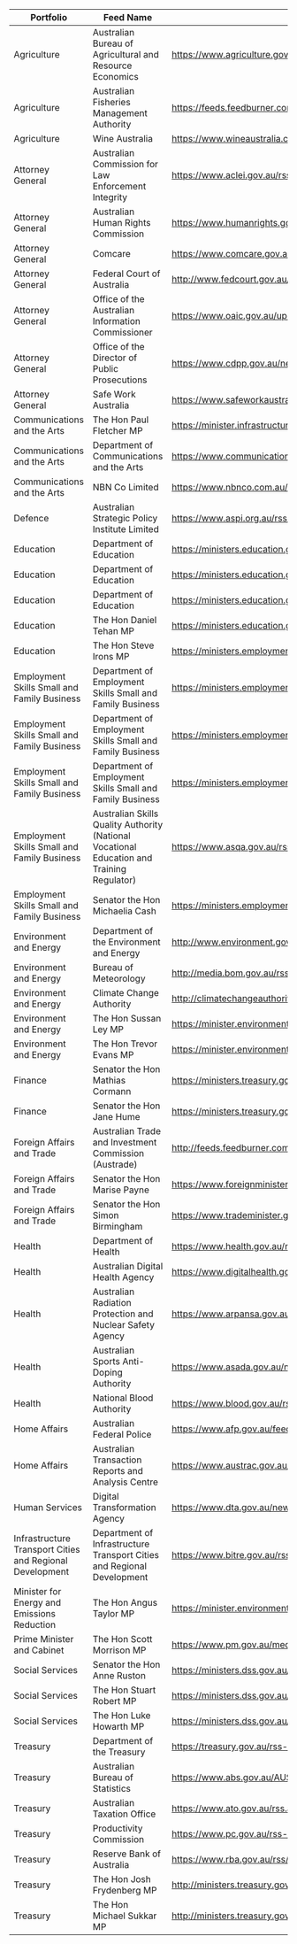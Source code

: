 | Portfolio                                                | Feed Name                                                                                  | Feed URL                                                                                           |
| -------------------------------------------------------- | ------------------------------------------------------------------------------------------ | -------------------------------------------------------------------------------------------------- |
| Agriculture                                              | Australian Bureau of Agricultural and Resource Economics                                   | https://www.agriculture.gov.au/abares/news/media-releases/rss                                      |
| Agriculture                                              | Australian Fisheries Management Authority                                                  | https://feeds.feedburner.com/AustralianFisheriesManagementAuthority                                |
| Agriculture                                              | Wine Australia                                                                             | https://www.wineaustralia.com/special-pages/rss/stories                                            |
| Attorney General                                         | Australian Commission for Law Enforcement Integrity                                        | https://www.aclei.gov.au/rss.xml                                                                   |
| Attorney General                                         | Australian Human Rights Commission                                                         | https://www.humanrights.gov.au/sites/default/files/content/rss/media.xml                           |
| Attorney General                                         | Comcare                                                                                    | https://www.comcare.gov.au/about/news-events/rss_feeds/rss_news                                    |
| Attorney General                                         | Federal Court of Australia                                                                 | http://www.fedcourt.gov.au/rss/news-and-events-rss                                                 |
| Attorney General                                         | Office of the Australian Information Commissioner                                          | https://www.oaic.gov.au/updates/news-and-media/rss                                                 |
| Attorney General                                         | Office of the Director of Public Prosecutions                                              | https://www.cdpp.gov.au/news/rss.xml                                                               |
| Attorney General                                         | Safe Work Australia                                                                        | https://www.safeworkaustralia.gov.au/rss/news                                                      |
| Communications and the Arts                              | The Hon Paul Fletcher MP                                                                   | https://minister.infrastructure.gov.au/rss.xml                                                     |
| Communications and the Arts                              | Department of Communications and the Arts                                                  | https://www.communications.gov.au/news/feed                                                        |
| Communications and the Arts                              | NBN Co Limited                                                                             | https://www.nbnco.com.au/utility/rss/media-statements.xml                                          |
| Defence                                                  | Australian Strategic Policy Institute Limited                                              | https://www.aspi.org.au/rss/news.rss                                                               |
| Education                                                | Department of Education                                                                    | https://ministers.education.gov.au/releases_rss?release_types=15                                   |
| Education                                                | Department of Education                                                                    | https://ministers.education.gov.au/releases_rss?release_types=16                                   |
| Education                                                | Department of Education                                                                    | https://ministers.education.gov.au/releases_rss?release_types=17                                   |
| Education                                                | The Hon Daniel Tehan MP                                                                    | https://ministers.education.gov.au/releases_rss?minister=13611                                     |
| Education                                                | The Hon Steve Irons MP                                                                     | https://ministers.employment.gov.au/releases_rss?minister=16106                                    |
| Employment Skills Small and Family Business              | Department of Employment  Skills Small and Family Business                                 | https://ministers.employment.gov.au/releases_rss?release_types=15                                  |
| Employment Skills Small and Family Business              | Department of Employment  Skills Small and Family Business                                 | https://ministers.employment.gov.au/releases_rss?release_types=16                                  |
| Employment Skills Small and Family Business              | Department of Employment  Skills Small and Family Business                                 | https://ministers.employment.gov.au/releases_rss?release_types=17                                  |
| Employment Skills Small and Family Business              | Australian Skills Quality Authority (National Vocational Education and Training Regulator) | https://www.asqa.gov.au/rss.xml                                                                    |
| Employment Skills Small and Family Business              | Senator the Hon Michaelia Cash                                                             | https://ministers.employment.gov.au/releases_rss?minister=13105                                    |
| Environment and Energy                                   | Department of the Environment and Energy                                                   | http://www.environment.gov.au/rss-feed                                                             |
| Environment and Energy                                   | Bureau of Meteorology                                                                      | http://media.bom.gov.au/rss/                                                                       |
| Environment and Energy                                   | Climate Change Authority                                                                   | http://climatechangeauthority.gov.au/latest.xml                                                    |
| Environment and Energy                                   | The Hon Sussan Ley MP                                                                      | https://minister.environment.gov.au/feed/ley/rss.xml                                               |
| Environment and Energy                                   | The Hon Trevor Evans MP                                                                    | https://minister.environment.gov.au/feed/evans/rss.xml                                             |
| Finance                                                  | Senator the Hon Mathias Cormann                                                            | https://ministers.treasury.gov.au/ministers/mathias-cormann-2014/media-releases/feed               |
| Finance                                                  | Senator the Hon Jane Hume                                                                  | https://ministers.treasury.gov.au/ministers/jane-hume-2019/media-releases/feed                     |
| Foreign Affairs and Trade                                | Australian Trade and Investment Commission (Austrade)                                      | http://feeds.feedburner.com/Austrade                                                               |
| Foreign Affairs and Trade                                | Senator the Hon Marise Payne                                                               | https://www.foreignminister.gov.au/rss.xml                                                         |
| Foreign Affairs and Trade                                | Senator the Hon Simon Birmingham                                                           | https://www.trademinister.gov.au/rss.xml                                                           |
| Health                                                   | Department of Health                                                                       | https://www.health.gov.au/news/rss.xml                                                             |
| Health                                                   | Australian Digital Health Agency                                                           | https://www.digitalhealth.gov.au/news-and-events/news.rss                                          |
| Health                                                   | Australian Radiation Protection and Nuclear Safety Agency                                  | https://www.arpansa.gov.au/whats-new.rss                                                           |
| Health                                                   | Australian Sports Anti-Doping Authority                                                    | https://www.asada.gov.au/news/rss.xml                                                              |
| Health                                                   | National Blood Authority                                                                   | https://www.blood.gov.au/rss.xml                                                                   |
| Home Affairs                                             | Australian Federal Police                                                                  | https://www.afp.gov.au/feed/media-releases                                                         |
| Home Affairs                                             | Australian Transaction Reports and Analysis Centre                                         | https://www.austrac.gov.au/media-release/rss.xml                                                   |
| Human Services                                           | Digital Transformation Agency                                                              | https://www.dta.gov.au/news-blogs/feed/all                                                         |
| Infrastructure Transport Cities and Regional Development | Department of Infrastructure Transport Cities and Regional Development                     | https://www.bitre.gov.au/rss.xml                                                                   |
| Minister for Energy and Emissions Reduction              | The Hon Angus Taylor MP                                                                    | https://minister.environment.gov.au/feed/taylor/rss.xml                                            |
| Prime Minister and Cabinet                               | The Hon Scott Morrison MP                                                                  |  https://www.pm.gov.au/media/rss                                                                   |
| Social Services                                          | Senator the Hon Anne Ruston                                                                | https://ministers.dss.gov.au/feeds/anne-ruston/rss.xml                                             |
| Social Services                                          | The Hon Stuart Robert MP                                                                   | https://ministers.dss.gov.au/feeds/stuart-robert/rss.xml                                           |
| Social Services                                          | The Hon Luke Howarth MP                                                                    | https://ministers.dss.gov.au/feeds/luke-howarth/rss.xml                                            |
| Treasury                                                 | Department of the Treasury                                                                 | https://treasury.gov.au/rss-feeds                                                                  |
| Treasury                                                 | Australian Bureau of Statistics                                                            | https://www.abs.gov.au/AUSSTATS/wmdata.nsf/activerss/mediaReleases_rss/$File/mediaReleases_rss.xml |
| Treasury                                                 | Australian Taxation Office                                                                 | https://www.ato.gov.au/rss.aspx?category=1837                                                      |
| Treasury                                                 | Productivity Commission                                                                    | https://www.pc.gov.au/rss-news-feed.xml                                                            |
| Treasury                                                 | Reserve Bank of Australia                                                                  | https://www.rba.gov.au/rss/rss-cb-media-releases.xml                                               |
| Treasury                                                 | The Hon Josh Frydenberg MP                                                                 | http://ministers.treasury.gov.au/ministers/josh-frydenberg-2018/all/feed                           |
| Treasury                                                 | The Hon Michael Sukkar MP                                                                  | http://ministers.treasury.gov.au/ministers/michael-sukkar-2019/all/feed                            |
